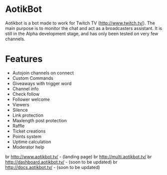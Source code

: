 # AotikBot

Aotikbot is a bot made to work for Twitch TV (http://www.twitch.tv/). The main purpose is to monitor the chat and act as a broadcasters assistant.
It is still in the Alpha development stage, and has only been tested on very few channels.

# Features
- Autojoin channels on connect
- Custom Commands
- Giveaways with trigger word
- Channel info
- Check follow
- Follower welcome
- Viewers
- Silence
- Link protection
- Maxlength post protection
- Raffle
- Ticket creations
- Points system
- Uptime calculation
- Moderator help

br http://www.aotikbot.tv/ - (landing page)
br http://multi.aotikbot.tv/
br http://dashboard.aotikbot.tv/ - (soon to be updated)
br http://docs.aotikbot.tv/ - (soon to be updated)
